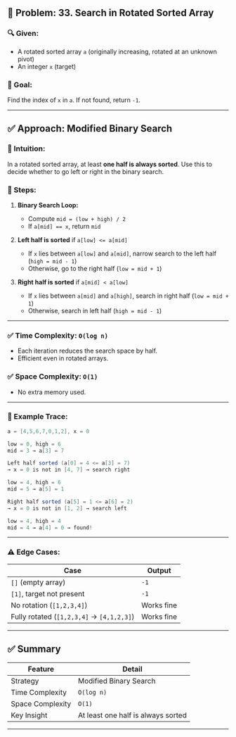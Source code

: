 ## 📝 Problem: **33. Search in Rotated Sorted Array**

### 🔍 Given:

* A rotated sorted array `a` (originally increasing, rotated at an unknown pivot)
* An integer `x` (target)

### 🎯 Goal:

Find the index of `x` in `a`. If not found, return `-1`.

---

## ✅ Approach: Modified Binary Search

### 🔧 Intuition:

In a rotated sorted array, at least **one half is always sorted**. Use this to decide whether to go left or right in the binary search.

### 🔁 Steps:

1. **Binary Search Loop:**

   * Compute `mid = (low + high) / 2`
   * If `a[mid] == x`, return `mid`

2. **Left half is sorted** if `a[low] <= a[mid]`

   * If `x` lies between `a[low]` and `a[mid]`, narrow search to the left half (`high = mid - 1`)
   * Otherwise, go to the right half (`low = mid + 1`)

3. **Right half is sorted** if `a[mid] < a[low]`

   * If `x` lies between `a[mid]` and `a[high]`, search in right half (`low = mid + 1`)
   * Otherwise, search in left half (`high = mid - 1`)

---

### ✅ Time Complexity: `O(log n)`

* Each iteration reduces the search space by half.
* Efficient even in rotated arrays.

### ✅ Space Complexity: `O(1)`

* No extra memory used.

---

### 🔁 Example Trace:

```java
a = [4,5,6,7,0,1,2], x = 0

low = 0, high = 6
mid = 3 → a[3] = 7

Left half sorted (a[0] = 4 <= a[3] = 7)
→ x = 0 is not in [4, 7] → search right

low = 4, high = 6
mid = 5 → a[5] = 1

Right half sorted (a[5] = 1 <= a[6] = 2)
→ x = 0 is not in [1, 2] → search left

low = 4, high = 4
mid = 4 → a[4] = 0 → found!
```

---

### ⚠️ Edge Cases:

| Case                                      | Output     |
| ----------------------------------------- | ---------- |
| `[]` (empty array)                        | `-1`       |
| `[1]`, target not present                 | `-1`       |
| No rotation (`[1,2,3,4]`)                 | Works fine |
| Fully rotated (`[1,2,3,4]` → `[4,1,2,3]`) | Works fine |

---

## ✅ Summary

| Feature          | Detail                             |
| ---------------- | ---------------------------------- |
| Strategy         | Modified Binary Search             |
| Time Complexity  | `O(log n)`                         |
| Space Complexity | `O(1)`                             |
| Key Insight      | At least one half is always sorted |

---
